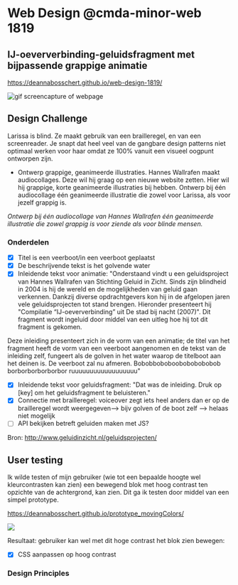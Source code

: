 # Web Design @cmda-minor-web 1819
## IJ-oeververbinding-geluidsfragment met bijpassende grappige animatie
https://deannabosschert.github.io/web-design-1819/

![gif screencapture of webpage](https://paper-attachments.dropbox.com/s_D5FBBD5A463835C78C51F36454848EB6E88351D338EB8B52E4999650271BB022_1555577904556_ezgif.com-optimize.gif)

## Design Challenge
Larissa is blind. Ze maakt gebruik van een brailleregel, en van een screenreader. Je snapt dat heel veel van de gangbare design patterns niet optimaal werken voor haar omdat ze 100% vanuit een visueel oogpunt ontworpen zijn.

- Ontwerp grappige, geanimeerde illustraties.
Hannes Wallrafen maakt audiocollages. Deze wil hij graag op een nieuwe website zetten. Hier wil hij grappige, korte geanimeerde illustraties bij hebben. Ontwerp bij één audiocollage één geanimeerde illustratie die zowel voor Larissa, als voor jezelf grappig is.

*Ontwerp bij één audiocollage van Hannes Wallrafen één geanimeerde illustratie die zowel grappig is voor ziende als voor blinde mensen.*

### Onderdelen
- [x] Titel is een veerboot/in een veerboot geplaatst
- [x] De beschrijvende tekst is het golvende water
- [x] Inleidende tekst voor animatie: "Onderstaand vindt u een geluidsproject van Hannes Wallrafen van Stichting Geluid in Zicht. Sinds zijn blindheid in 2004 is hij de wereld en de mogelijkheden van geluid gaan verkennen. Dankzij diverse opdrachtgevers kon hij in de afgelopen jaren vele geluidsprojecten tot stand brengen. Hieronder presenteert hij "Compilatie “IJ-oeververbinding” uit De stad bij nacht (2007)". Dit fragment wordt ingeluid door middel van een uitleg hoe hij tot dit fragment is gekomen.

Deze inleiding presenteert zich in de vorm van een animatie; de titel van het fragment heeft de vorm van een veerboot aangenomen en de tekst van de inleiding zelf, fungeert als de golven in het water waarop de titelboot aan het deinen is. De veerboot zal nu afmeren. Bobobboboboobobobobobob borborborborborbor ruuuuuuuuuuuuuuuuuu"
- [x] Inleidende tekst voor geluidsfragment: "Dat was de inleiding. Druk op [key] om het geluidsfragment te beluisteren."
- [x] Connectie met brailleregel: voiceover zegt iets heel anders dan er op de brailleregel wordt weergegeven--> bijv golven of de boot zelf --> helaas niet mogelijk
- [ ] API bekijken betreft geluiden maken met JS?

Bron: http://www.geluidinzicht.nl/geluidsprojecten/

## User testing
Ik wilde testen of mijn gebruiker (wie tot een bepaalde hoogte wel kleurcontrasten kan zien) een bewegend blok met hoog contrast ten opzichte van de achtergrond, kan zien. Dit ga ik testen door middel van een simpel prototype.

https://deannabosschert.github.io/prototype_movingColors/

![](https://paper-attachments.dropbox.com/s_D5FBBD5A463835C78C51F36454848EB6E88351D338EB8B52E4999650271BB022_1555579701260_moving_block.gif)

Resultaat: gebruiker kan wel met dit hoge contrast het blok zien bewegen:

- [x] CSS aanpassen op hoog contrast

### Design Principles
